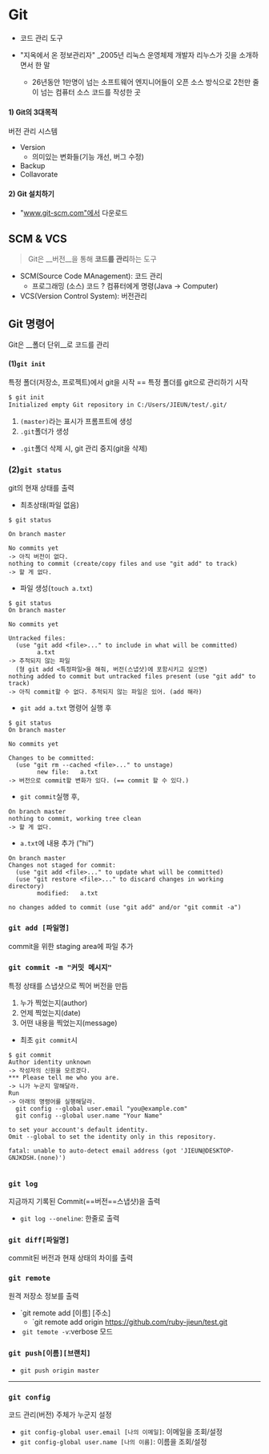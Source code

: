 # Git

* 코드 관리 도구

* "지옥에서 온 정보관리자" _2005년 리눅스 운영체제 개발자 리누스가 깃을 소개하면서 한 말
  * 26년동안 1만명이 넘는 소프트웨어 엔지니어들이 오픈 소스 방식으로 2천만 줄이 넘는 컴퓨터 소스 코드를 작성한 곳



#### 1) Git의 3대목적

버전 관리 시스템

* Version 
  * 의미있는 변화들(기능 개선, 버그 수정)
* Backup
* Collavorate



#### 2) Git 설치하기

* "www.git-scm.com"에서 다운로드



## SCM & VCS

> Git은 __버전__을 통해 **코드를 관리**하는 도구

* SCM(Source Code MAnagement): 코드 관리
  * 프로그래밍 (소스) 코드 ? 컴퓨터에게 명령(Java -> Computer)
* VCS(Version Control System): 버전관리



## Git 명령어

Git은 __폴더 단위__로 코드를 관리



#### (1)`git init`

특정 폴더(저장소, 프로젝트)에서 git을 시작 == 특정 폴더를 git으로 관리하기 시작

```sh
$ git init
Initialized empty Git repository in C:/Users/JIEUN/test/.git/
```

1. `(master)`라는 표시가 프롬프트에 생성
2. `.git`폴더가 생성

* `.git`폴더 삭제 시, git 관리 중지(git을 삭제)



### (2)`git status`

git의 현재 상태를 출력  

* 최초상태(파일 없음)

```shell
$ git status

On branch master

No commits yet
-> 아직 버전이 없다.
nothing to commit (create/copy files and use "git add" to track)
-> 할 게 없다.
```

* 파일 생성(`touch a.txt`)

```shell
$ git status
On branch master

No commits yet

Untracked files:
  (use "git add <file>..." to include in what will be committed)
        a.txt
-> 추적되지 않는 파일
  (형 git add <특정파일>을 해줘, 버전(스냅샷)에 포함시키고 싶으면)
nothing added to commit but untracked files present (use "git add" to track)
-> 아직 commit할 수 없다. 추적되지 않는 파일은 있어. (add 해라)
```



* `git add a.txt` 명령어 실행 후

```shell
$ git status
On branch master

No commits yet

Changes to be committed:
  (use "git rm --cached <file>..." to unstage)
        new file:   a.txt
-> 버전으로 commit할 변화가 있다. (== commit 할 수 있다.)
```



* `git commit`실행 후,

```shell
On branch master
nothing to commit, working tree clean
-> 할 게 없다.
```



* `a.txt`에 내용 추가 ("hi")

```shell
On branch master
Changes not staged for commit:
  (use "git add <file>..." to update what will be committed)
  (use "git restore <file>..." to discard changes in working directory)
        modified:   a.txt

no changes added to commit (use "git add" and/or "git commit -a")
```



### `git add [파일명]`

commit을 위한 staging area에 파일 추가



### `git commit -m "커밋 메시지"`

특정 상태를 스냅샷으로 찍어 버전을 만듬

1. 누가 찍었는지(author)
2. 언제 찍었는지(date)
3. 어떤 내용을 찍었는지(message)



* 최초 `git commit`시

```shell
$ git commit
Author identity unknown
-> 작성자의 신원을 모르겠다.
*** Please tell me who you are.
-> 니가 누군지 말해달라.
Run
-> 아래의 명령어를 실행해달라.
  git config --global user.email "you@example.com"
  git config --global user.name "Your Name"

to set your account's default identity.
Omit --global to set the identity only in this repository.

fatal: unable to auto-detect email address (got 'JIEUN@DESKTOP-GNJKDSH.(none)')


```



### `git log`

지금까지 기록된 Commit(==버전==스냅샷)을 출력

* `git log --oneline`: 한줄로 출력



### `git diff[파일명]`

commit된 버전과 현재 상태의 차이를 출력



### `git remote`

원격 저장소 정보를 출력

* `git remote add [이름] [주소]
  * `git remote add origin https://github.com/ruby-jieun/test.git
* ​	`git temote -v`:verbose 모드



### `git push[이름][브랜치]`

* `git push origin master`



---



### `git config`

코드 관리(버전) 주체가 누군지 설정

* `git config-global user.email [나의 이메일]`: 이메일을 조회/설정
* `git config-global user.name [나의 이름]`: 이름을 조회/설정